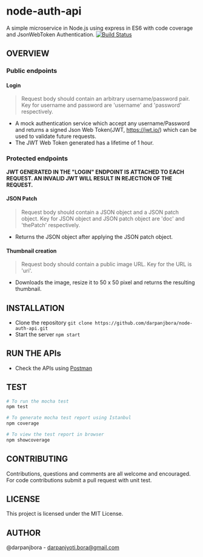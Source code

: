 # node-auth-api
A simple microservice in Node.js using express in ES6 with code coverage and JsonWebToken Authentication.
[![Build Status](https://travis-ci.org/darpanjbora/node-auth-api.svg?branch=master)](https://travis-ci.org/darpanjbora/node-auth-api)
## OVERVIEW
### Public endpoints

#### Login
> Request body should contain an arbitrary username/password pair.
> Key for username and password are 'username' and 'password' respectively.
- A mock authentication service which accept any username/Password and returns a signed Json Web Token(JWT, https://jwt.io/) which can be used to validate future requests.
- The JWT Web Token generated has a lifetime of 1 hour.

### Protected endpoints 

__JWT GENERATED IN THE "LOGIN" ENDPOINT IS ATTACHED TO EACH REQUEST. AN INVALID JWT WILL RESULT IN REJECTION OF THE REQUEST.__

#### JSON Patch
> Request body should contain a JSON object and a JSON patch object.
> Key for JSON object and JSON patch object are 'doc' and 'thePatch' respectively. 
- Returns the JSON object after applying the JSON patch object. 

#### Thumbnail creation
> Request body should contain a public image URL.
> Key for the URL is 'uri'.
- Downloads the image, resize it to 50 x 50 pixel and returns the resulting thumbnail.

## INSTALLATION 

- Clone the repository `git clone https://github.com/darpanjbora/node-auth-api.git`
- Start the server `npm start`

## RUN THE APIs 

- Check the APIs using [Postman](https://chrome.google.com/webstore/detail/postman/fhbjgbiflinjbdggehcddcbncdddomop)

## TEST

```sh
# To run the mocha test
npm test

# To generate mocha test report using Istanbul
npm coverage

# To view the test report in browser
npm showcoverage
```

## CONTRIBUTING

Contributions, questions and comments are all welcome and encouraged. For code contributions submit a pull request with unit test.

## LICENSE

This project is licensed under the MIT License.

## AUTHOR 

@darpanjbora - darpanjyoti.bora@gmail.com



